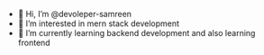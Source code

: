 - 👋 Hi, I’m @devoleper-samreen
- 👀 I’m interested in mern stack development 
- 🌱 I’m currently learning backend development and also learning frontend

